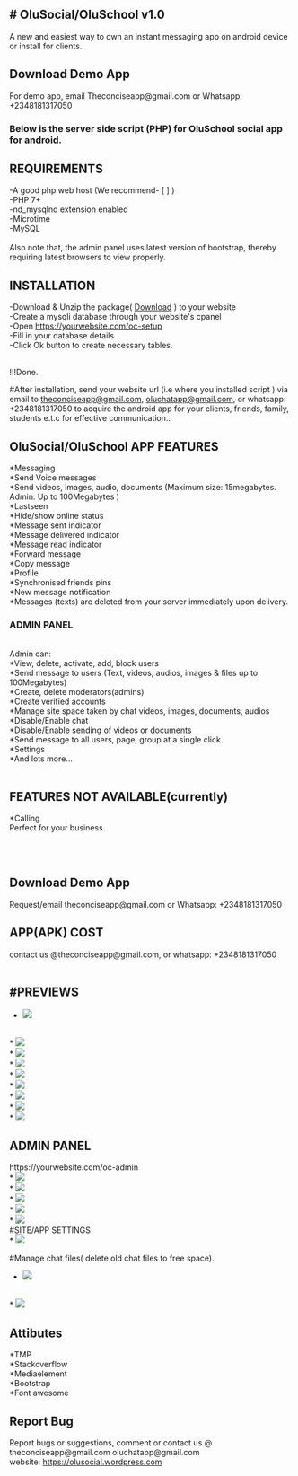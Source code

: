 <html lang="en">
<head>
  <meta charset="utf-8">
  <meta name="viewport" content="width=device-width, initial-scale=1">

<link rel="stylesheet" href="https://stackpath.bootstrapcdn.com/font-awesome/4.7.0/css/font-awesome.min.css">

 <link href="https://cdn.jsdelivr.net/npm/bootstrap@5.0.1/dist/css/bootstrap.min.css" rel="stylesheet" integrity="sha384-+0n0xVW2eSR5OomGNYDnhzAbDsOXxcvSN1TPprVMTNDbiYZCxYbOOl7+AMvyTG2x" crossorigin="anonymous">
</head>

<body>
<div class="container">
<h2># OluSocial/OluSchool v1.0</h2>

A new and easiest way to own an instant messaging app on android device or install for clients.
<br>
<H2>Download Demo App</h2>
For demo app, email Theconciseapp@gmail.com or Whatsapp: +2348181317050<br>
<h3>Below is the server side script (PHP) for OluSchool social app for android.
</h3>
<h2>REQUIREMENTS</h2>
-A good php web host (We recommend- [ ] )<br>
-PHP 7+<br>
-nd_mysqlnd extension enabled<br>
-Microtime<br>
-MySQL<br>
<br>
Also note that, the admin panel uses latest version of bootstrap, thereby requiring latest browsers to view properly.
<h2>INSTALLATION</h2>

-Download & Unzip the package( <a class="btn btn-sm btn-primary" href="https://raw.githubusercontent.com/theconciseapp/olusocial/main/olusocial.zip">Download</a> )
 to your website <br>
-Create a mysqli database through your website's cpanel<br>
-Open https://yourwebsite.com/oc-setup<br>
-Fill in your database details<br>
-Click Ok button to create necessary tables.<br>

<br>
!!!Done.

#After installation, send your website url (i.e where you installed script )  via email to theconciseapp@gmail.com, oluchatapp@gmail.com, or whatsapp: +2348181317050 to acquire the android app for your clients, friends, family, students e.t.c for effective communication..

<h2>OluSocial/OluSchool APP FEATURES</h2>

*Messaging<br>
*Send Voice messages<br>
*Send videos, images, audio, documents (Maximum size:  15megabytes. Admin: Up to 100Megabytes )
<br>
*Lastseen<br>
*Hide/show online status<br>
*Message sent indicator<br>
*Message delivered indicator<br>
*Message read indicator<br>
*Forward message<br>
*Copy message<br>
*Profile<br>
*Synchronised friends pins<br>
*New message notification<br>
*Messages (texts) are deleted from your server immediately upon delivery.<br>

<h3>ADMIN PANEL</h3>
<br>
Admin can: <br>
*View, delete, activate, add, block users<br>
*Send message to users (Text, videos, audios, images & files up to 100Megabytes)<br>
*Create, delete moderators(admins)<br>
*Create verified accounts<br>
*Manage site space taken by chat videos, images, documents, audios<br>
*Disable/Enable chat<br>
*Disable/Enable sending of videos or documents<br>
*Send message to all users, page, group at a single click.<br>
*Settings<br>
*And lots more...
<br>
<br>
<h2>FEATURES NOT AVAILABLE(currently)</h2>
*Calling
<br>Perfect for your business.

<br><br>
<H2>Download Demo App</h2>
Request/email theconciseapp@gmail.com or Whatsapp: +2348181317050
<h2>APP(APK) COST</h2>
contact us @theconciseapp@gmail.com, or whatsapp: +2348181317050
<br>
<br>
<h2>#PREVIEWS</h2>

* <img style="max-width: 450px;" src="https://github.com/theconciseapp/oluchat/blob/main/previews/Screenshot_20210606-195533.png?raw=true">
<br>
* <img style="max-width: 450px;" src="https://github.com/theconciseapp/oluchat/blob/main/previews/Screenshot_20210607-092013.png?raw=true">
<br>
* <img src="max-width: 450px;" src="https://github.com/theconciseapp/oluchat/blob/main/previews/Screenshot_20210606-195533.png?raw=true">
<br>
* <img style="max-width: 450px;" src="https://github.com/theconciseapp/oluchat/blob/main/previews/Screenshot_20210607-091701.png?raw=true">
<br>
* <img style="max-width: 450px;" src="https://github.com/theconciseapp/oluchat/blob/main/previews/Screenshot_20210607-091834.png?raw=true">
<br>
* <img style="max-width: 450px;" src="https://github.com/theconciseapp/oluchat/blob/main/previews/Screenshot_20210720-235216.png?raw=true">
<br>
* <img src="max-width: 450px;" src="https://github.com/theconciseapp/oluchat/blob/main/previews/Screenshot_20210720-235230.png?raw=true">
<br>
* <img style="max-width: 450px;" src="https://github.com/theconciseapp/oluchat/blob/main/previews/Screenshot_20210607-093143.png?raw=true">
<br>
* <img style="max-width: 450px;" src="https://github.com/theconciseapp/oluchat/blob/main/previews/Screenshot_20210607-091815.png?raw=true">
<br>

<h2>ADMIN PANEL</h2>
https://yourwebsite.com/oc-admin
<br>
* <img src="https://github.com/theconciseapp/oluchat/blob/main/previews/Screenshot%202021-07-13%20at%2004-58-11%20Admin%20Panel.png?raw=true">
<br>
* <img src="https://github.com/theconciseapp/oluchat/blob/main/previews/Screenshot%202021-07-13%20at%2004-33-43%20Admin%20Panel_1.png?raw=true">
<br>
* <img src="https://github.com/theconciseapp/oluchat/blob/main/previews/Screenshot%202021-07-13%20at%2004-34-31%20Admin%20Panel_1.png?raw=true">
<br>
* <img src="https://github.com/theconciseapp/oluchat/blob/main/previews/Screenshot%202021-07-13%20at%2004-47-02%20Admin%20Panel_1.png?raw=true">
<br>
* <img src="https://github.com/theconciseapp/oluchat/blob/main/previews/Screenshot%202021-07-13%20at%2004-51-14%20Admin%20Panel_1.png?raw=true">
<br>
#SITE/APP SETTINGS
<br>
* <img src="https://github.com/theconciseapp/oluchat/blob/main/previews/Screenshot%202021-07-13%20at%2004-36-43%20Admin%20Panel.png?raw=true">

#Manage chat files( delete old chat files to free space).
<br>
* <img src="https://github.com/theconciseapp/oluchat/blob/main/previews/Screenshot%202021-07-13%20at%2004-39-55%20Admin%20Panel.png?raw=true">
<br>
* <img src="https://github.com/theconciseapp/oluchat/blob/main/previews/Screenshot%202021-07-13%20at%2004-41-09%20Admin%20Panel_1.png?raw=true">

<h2>Attibutes</h2>
*TMP<br>
*Stackoverflow<br>
*Mediaelement<br>
*Bootstrap<br>
*Font awesome<br>
<h2>Report Bug</h2>
Report bugs or suggestions, comment or contact us @ theconciseapp@gmail.com oluchatapp@gmail.com 
<br>
website: <a href="https://olusocial.wordpress.com">https://olusocial.wordpress.com</a>
</div>
</body>
</html>
